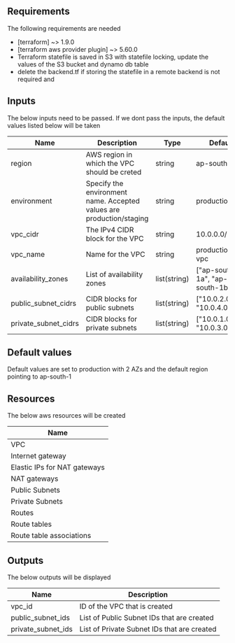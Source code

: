 ## Requirements

The following requirements are needed
- [terraform] ~> 1.9.0
- [terraform aws provider plugin] ~> 5.60.0
- Terraform statefile is saved in S3 with statefile locking, update the values of the S3 bucket and dynamo db table
- delete the backend.tf if storing the statefile in a remote backend is not required and 

## Inputs 

The below inputs need to be passed. If we dont pass the inputs, the default values listed below will be taken

| Name | Description | Type | Default | Required |
|------|-------------|------|---------|--------|
| region | AWS region in which the VPC should be creted | string | ap-south-1 | yes |
| environment | Specify the environment name. Accepted values are production/staging | string | production | yes |
| vpc_cidr | The IPv4 CIDR block for the VPC | string | 10.0.0.0/16 | yes |
| vpc_name | Name for the VPC | string | production-vpc | yes |
| availability_zones | List of availability zones | list(string) | ["ap-south-1a", "ap-south-1b"] | yes |
| public_subnet_cidrs | CIDR blocks for public subnets | list(string) | ["10.0.2.0/24", "10.0.4.0/24"] | yes |
| private_subnet_cidrs | CIDR blocks for private subnets | list(string) | ["10.0.1.0/24", "10.0.3.0/24"] | yes |

## Default values

Default values are set to production with 2 AZs and the default region pointing to ap-south-1

## Resources

The below aws resources will be created

| Name |
|------|
| VPC |
| Internet gateway |
| Elastic IPs for NAT gateways |
| NAT gateways |
| Public Subnets |
| Private Subnets |
| Routes |
| Route tables |
| Route table associations |


## Outputs

The below outputs will be displayed

| Name | Description |
|------|-------------|
| vpc_id | ID of the VPC that is created |
| public_subnet_ids | List of Public Subnet IDs that are created |
| private_subnet_ids | List of Private Subnet IDs that are created |

